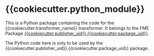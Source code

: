# {{cookiecutter.python_module}}

This is a Python package containing the code for the {{cookiecutter.transformer_name}} transformer.
It belongs to the FME Package [{{cookiecutter.publisher_uid}}.{{cookiecutter.package_uid}}]({{cookiecutter.package_url}}).

The Python code here is only to be used by the {{cookiecutter.publisher_uid}}.{{cookiecutter.package_uid}} package.
